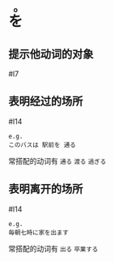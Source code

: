 # <ruby>を<rt>o</rt></ruby>  

## 提示他动词的对象  
 #l7
## 表明经过的场所  
 #l14

```nihongo
e.g.
このバスは 駅前を 通る
```

常搭配的动词有 `通る` `渡る` `過ぎる`  
## 表明离开的场所  
 #l14
```nihongo
e.g.
毎朝七時に家を出ます
```

常搭配的动词有 `出る` `卒業する`  